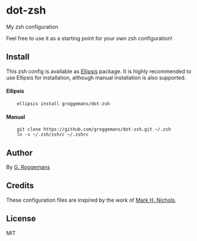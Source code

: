 # dot-zsh
My zsh configuration

Feel free to use it as a starting point for your own zsh configuration!

## Install
This zsh config is available as [Ellipsis][Ellipsis] package. It is highly
recommended to use Ellipsis for installation, although manual installation is
also supported.

#### Ellipsis
``` shell
    ellipsis install groggemans/dot-zsh
```

#### Manual
```shell
    git clone https://github.com/groggemans/dot-zsh.git ~/.zsh
    ln -s ~/.zsh/zshrc ~/.zshrc
```

## Author
By [G. Roggemans][groggemans]

## Credits
These configuration files are inspired by the work of
[Mark H. Nichols][Mark H. Nichols].

## License
MIT

[Ellipsis]:             https://github.com/ellipsis/ellipsis
[groggemans]:           https://github.com/groggemans
[Mark H. Nichols]:      http://zanshin.net/2013/02/02/zsh-configuration-from-the-ground-up/
